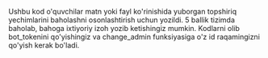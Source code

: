 Ushbu kod o'quvchilar matn yoki fayl ko'rinishida yuborgan topshiriq yechimlarini baholashni osonlashtirish uchun yozildi. 5 ballik tizimda baholab, bahoga ixtiyoriy izoh yozib ketishingiz mumkin. Kodlarni olib bot_tokenini qo'yishingiz va change_admin funksiyasiga o'z id raqamingizni qo'yish kerak bo'ladi.
